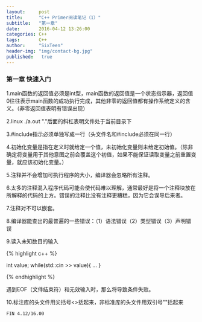 ```yaml
---
layout:     post
title:      "C++ Primer阅读笔记（1）"
subtitle:   "第一章"
date:       2016-04-12 13:26:00
categories: C++
tags:       C++
author:     "SixTeen"
header-img: "img/contact-bg.jpg"
published:   true
---
```




### 第一章 快速入门

1.main函数的返回值必须是int型，main函数的返回值是一个状态指示器，返回值0往往表示main函数的成功执行完成，其他非零的返回值都有操作系统定义的含义。（非零返回值表明有错误出现）

2.linux ./a.out "."后面的斜杠表明文件处于当前目录下

3.#include指示必须单独写成一行（头文件名和#include必须在同一行）

4.初始化变量是指在定义时就给定一个值，未初始化变量则未给定初始值。（除非确定将变量用于其他意图之前会覆盖这个初值，如果不能保证读取变量之前重置变量，就应该初始化变量。）

5.注释并不会增加可执行程序的大小，编译器会忽略所有注释。

6.太多的注释混入程序代码可能会使代码难以理解，通常最好是将一个注释块放在所解释的代码的上方。错误的注释比没有注释更糟糕，因为它会误导后来者。

7.注释对不可以嵌套。

8.编译器能查出的最普遍的一些错误：（1）语法错误（2）类型错误（3）声明错误

9.读入未知数目的输入

{% highlight c++ %}

int value;
while(std::cin >> value){
    ...
}

{% endhighlight %}

遇到EOF（文件结束符）和无效输入时，那么将导致条件失败。

10.标注库的头文件用尖括号<>括起来，非标准库的头文件用双引号""括起来

    FIN 4.12/16.00